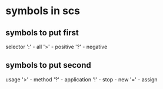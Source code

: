 # symbols in scs

## symbols to put first
selector
':' - all
'>' - positive
'?' - negative

## symbols to put second
usage
'>' - method
'?' - application
'!' - stop - new
'=' - assign